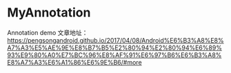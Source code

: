 # MyAnnotation
Annotation demo
文章地址：https://pengsongandroid.github.io/2017/04/08/Android%E6%B3%A8%E8%A7%A3%E5%AE%9E%E8%B7%B5%E2%80%94%E2%80%94%E6%89%93%E9%80%A0%E7%BC%96%E8%AF%91%E6%97%B6%E6%B3%A8%E8%A7%A3%E6%A1%86%E6%9E%B6/#more

